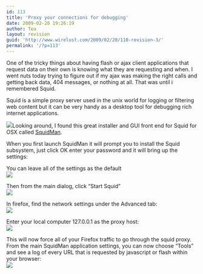 ```yaml
---
id: 113
title: 'Proxy your connections for debugging'
date: 2009-02-20 19:26:19
author: Tea
layout: revision
guid: 'http://www.wirelust.com/2009/02/20/110-revision-3/'
permalink: '/?p=113'
---
```


One of the tricky things about having flash or ajax client applications that request data on their own is knowing what they are requesting and when. I went nuts today trying to figure out if my ajax was making the right calls and getting back data, 404 messages, or nothing at all. That was until i remembered Squid.

Squid is a simple proxy server used in the unix world for logging or filtering web content but it can be very handy as a desktop tool for debugging rich internet applications.

![](/img/entries/squidman_appicon.gif)Looking around, I found this great installer and GUI front end for Squid for OSX called [SquidMan](http://homepage.mac.com/adg/SquidMan/).

When you first launch SquidMan it will prompt you to install the Squid subsystem, just click OK enter your password and it will bring up the settings:

You can leave all of the settings as the default  
![](/img/entries/squidman_settings.png)

Then from the main dialog, click “Start Squid”  
![](/img/entries/squidman_main.png)

In firefox, find the network settings under the Advanced tab:  
![](/img/entries/squidman_firefox_settings.png)

Enter your local computer 127.0.0.1 as the proxy host:  
![](/img/entries/suidman_firefox_settings2.png)

This will now force all of your Firefox traffic to go through the squid proxy. From the main SquidMan application settings, you can now choose “Tools” and see a log of every URL that is requested by javascript or flash within your browser:  
![](/img/entries/suidman_log.png)